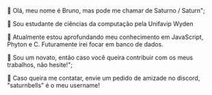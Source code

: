 👋 Olá, meu nome é Bruno, mas pode me chamar de Saturno / Saturn";

👀 Sou estudante de ciências da computação pela Unifavip Wyden

🌱 Atualmente estou aprofundando meu conhecimento em JavaScript, Phyton e C. Futuramente irei focar em banco de dados.

💞️ Sou um novato, então caso você queira contribuir com os meus trabalhos, não hesite!";

👾 Caso queira me contatar, envie um pedido de amizade no discord, "saturnbells" é o meu username!

<!---
saturnbells/saturnbells is a ✨ special ✨ repository because its `README.md` (this file) appears on your GitHub profile.
You can click the Preview link to take a look at your changes.
--->
